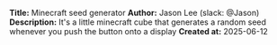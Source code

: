 **Title:** Minecraft seed generator
**Author:** Jason Lee (slack: @Jason)
**Description:** It's a little minecraft cube that generates a random seed whenever you push the button onto a display
**Created at:** 2025-06-12
